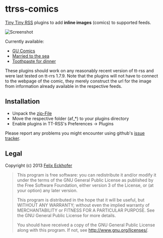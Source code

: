ttrss-comics
============

[Tiny Tiny RSS](http://www.tt-rss.org) plugins to add **inline images** (comics) to supported feeds.

![Screenshot](http://i.imgur.com/x5ynERX.png)

Currently available:
 * [GU Comics](http://www.gucomics.com/)
 * [Married to the sea](http://www.marriedtothesea.com/)
 * [Toothpaste for dinner](http://www.toothpastefordinner.com/)

These plugins should work on any reasonably recent version of tt-rss and were last tested on tt-rrs 1.7.9.
Note that the plugins will not have to connect to the webpage of the comic, they merely construct the url for the image from information already available in the respective feeds.

## Installation

 * Unpack the [zip-File](https://github.com/tribut/ttrss-comics/archive/master.zip)
 * Move the respective folder (af_*) to your plugins directory
 * Enable plugins in TT-RSS's Preferences -> Plugins

Please report any problems you might encounter using github's [issue tracker](https://github.com/tribut/ttrss-comics/issues).

## Legal

Copyright (c) 2013 [Felix Eckhofer](http://www.eckhofer.com)

>    This program is free software: you can redistribute it and/or modify
>    it under the terms of the GNU General Public License as published by
>    the Free Software Foundation, either version 3 of the License, or
>    (at your option) any later version.
>
>    This program is distributed in the hope that it will be useful,
>    but WITHOUT ANY WARRANTY; without even the implied warranty of
>    MERCHANTABILITY or FITNESS FOR A PARTICULAR PURPOSE.  See the
>    GNU General Public License for more details.
>
>    You should have received a copy of the GNU General Public License
>    along with this program.  If not, see <http://www.gnu.org/licenses/>.
